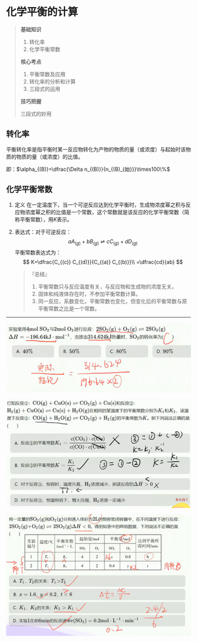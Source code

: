 # 化学平衡的计算

> **基础知识**
>
> 1. 转化率
> 2. 化学平衡常数
>
> **核心考点**
>
> 1. 平衡常数及应用
> 2. 转化率的分析和计算
> 3. 三段式的运用
>
> **技巧把握**
>
> 三段式的妙用

## 转化率

平衡转化率是指平衡时某一反应物转化为产物的物质的量（或浓度）与起始时该物质的物质的量（或浓度）的比值。

即：$\alpha_{(B)}=\dfrac{\Delta n_{(B)}}{n_{(B)_{始}}}\times100\%$

## 化学平衡常数

1. 定义
   在一定温度下，当一个可逆反应达到化学平衡时，生成物浓度幂之积与反应物浓度幂之积的比值是一个常数，这个常数就是该反应的化学平衡常数（简称平衡常数），用$K$表示。
2. 表达式：对于可逆反应：
   $$
   aA_{(g)}+bB_{(g)}\rightleftharpoons cC_{(g)}+dD_{(g)}
   $$
   平衡常数表达式为：
   $$
   K=\dfrac{C_{(c)} C_{(d)}}{C_{(a)} C_{(b)}}\\
   =\dfrac{cd}{ab}
   $$

   > 『总结』
   >
   > 1. 平衡常数只与反应温度有关，与反应物和生成物的浓度无关。
   > 2. 固体和纯液体存在时，不参加平衡常数计算。
   > 3. 同一反应，系数变化，平衡常数也变化，但变化后的平衡常数与原平衡常数之比是一个常数。

****

![01](image.png)

![02](image-1.png)

![03](image-2.png)
